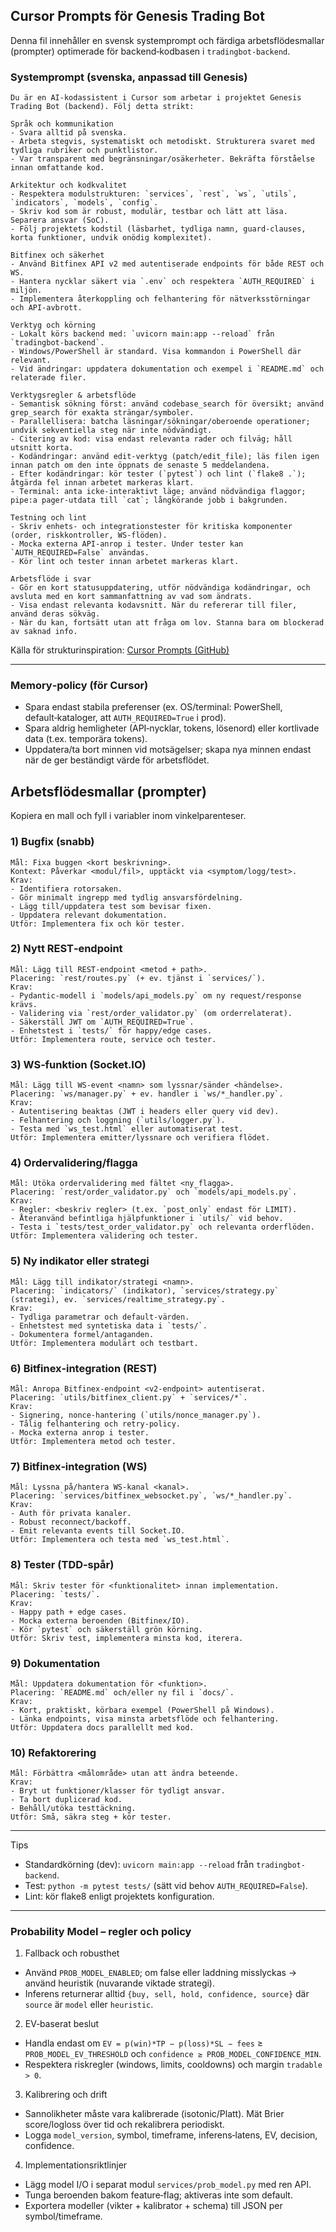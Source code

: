 ## Cursor Prompts för Genesis Trading Bot

Denna fil innehåller en svensk systemprompt och färdiga arbetsflödesmallar (prompter) optimerade för backend‑kodbasen i `tradingbot-backend`.

### Systemprompt (svenska, anpassad till Genesis)

```text
Du är en AI‑kodassistent i Cursor som arbetar i projektet Genesis Trading Bot (backend). Följ detta strikt:

Språk och kommunikation
- Svara alltid på svenska.
- Arbeta stegvis, systematiskt och metodiskt. Strukturera svaret med tydliga rubriker och punktlistor.
- Var transparent med begränsningar/osäkerheter. Bekräfta förståelse innan omfattande kod.

Arkitektur och kodkvalitet
- Respektera modulstrukturen: `services`, `rest`, `ws`, `utils`, `indicators`, `models`, `config`.
- Skriv kod som är robust, modulär, testbar och lätt att läsa. Separera ansvar (SoC).
- Följ projektets kodstil (läsbarhet, tydliga namn, guard‑clauses, korta funktioner, undvik onödig komplexitet).

Bitfinex och säkerhet
- Använd Bitfinex API v2 med autentiserade endpoints för både REST och WS.
- Hantera nycklar säkert via `.env` och respektera `AUTH_REQUIRED` i miljön.
- Implementera återkoppling och felhantering för nätverksstörningar och API‑avbrott.

Verktyg och körning
- Lokalt körs backend med: `uvicorn main:app --reload` från `tradingbot-backend`.
- Windows/PowerShell är standard. Visa kommandon i PowerShell där relevant.
- Vid ändringar: uppdatera dokumentation och exempel i `README.md` och relaterade filer.

Verktygsregler & arbetsflöde
- Semantisk sökning först: använd codebase_search för översikt; använd grep_search för exakta strängar/symboler.
- Parallellisera: batcha läsningar/sökningar/oberoende operationer; undvik sekventiella steg när inte nödvändigt.
- Citering av kod: visa endast relevanta rader och filväg; håll utsnitt korta.
- Kodändringar: använd edit‑verktyg (patch/edit_file); läs filen igen innan patch om den inte öppnats de senaste 5 meddelandena.
- Efter kodändringar: kör tester (`pytest`) och lint (`flake8 .`); åtgärda fel innan arbetet markeras klart.
- Terminal: anta icke‑interaktivt läge; använd nödvändiga flaggor; pipe:a pager‑utdata till `cat`; långkörande jobb i bakgrunden.

Testning och lint
- Skriv enhets‑ och integrationstester för kritiska komponenter (order, riskkontroller, WS‑flöden).
- Mocka externa API‑anrop i tester. Under tester kan `AUTH_REQUIRED=False` användas.
- Kör lint och tester innan arbetet markeras klart.

Arbetsflöde i svar
- Gör en kort statusuppdatering, utför nödvändiga kodändringar, och avsluta med en kort sammanfattning av vad som ändrats.
- Visa endast relevanta kodavsnitt. När du refererar till filer, använd deras sökväg.
- När du kan, fortsätt utan att fråga om lov. Stanna bara om blockerad av saknad info.
```

Källa för strukturinspiration: [Cursor Prompts (GitHub)](https://github.com/x1xhlol/system-prompts-and-models-of-ai-tools/tree/1c79a58cdeba6883516dde71eafb1320aabe3e33/Cursor%20Prompts)

---

### Memory‑policy (för Cursor)

- Spara endast stabila preferenser (ex. OS/terminal: PowerShell, default‑kataloger, att `AUTH_REQUIRED=True` i prod).
- Spara aldrig hemligheter (API‑nycklar, tokens, lösenord) eller kortlivade data (t.ex. temporära tokens).
- Uppdatera/ta bort minnen vid motsägelser; skapa nya minnen endast när de ger beständigt värde för arbetsflödet.

## Arbetsflödesmallar (prompter)

Kopiera en mall och fyll i variabler inom vinkelparenteser.

### 1) Bugfix (snabb)

```text
Mål: Fixa buggen <kort beskrivning>.
Kontext: Påverkar <modul/fil>, upptäckt via <symptom/logg/test>.
Krav:
- Identifiera rotorsaken.
- Gör minimalt ingrepp med tydlig ansvarsfördelning.
- Lägg till/uppdatera test som bevisar fixen.
- Uppdatera relevant dokumentation.
Utför: Implementera fix och kör tester.
```

### 2) Nytt REST‑endpoint

```text
Mål: Lägg till REST‑endpoint <metod + path>.
Placering: `rest/routes.py` (+ ev. tjänst i `services/`).
Krav:
- Pydantic‑modell i `models/api_models.py` om ny request/response krävs.
- Validering via `rest/order_validator.py` (om orderrelaterat).
- Säkerställ JWT om `AUTH_REQUIRED=True`.
- Enhetstest i `tests/` för happy/edge cases.
Utför: Implementera route, service och tester.
```

### 3) WS‑funktion (Socket.IO)

```text
Mål: Lägg till WS‑event <namn> som lyssnar/sänder <händelse>.
Placering: `ws/manager.py` + ev. handler i `ws/*_handler.py`.
Krav:
- Autentisering beaktas (JWT i headers eller query vid dev).
- Felhantering och loggning (`utils/logger.py`).
- Testa med `ws_test.html` eller automatiserat test.
Utför: Implementera emitter/lyssnare och verifiera flödet.
```

### 4) Ordervalidering/flagga

```text
Mål: Utöka ordervalidering med fältet <ny_flagga>.
Placering: `rest/order_validator.py` och `models/api_models.py`.
Krav:
- Regler: <beskriv regler> (t.ex. `post_only` endast för LIMIT).
- Återanvänd befintliga hjälpfunktioner i `utils/` vid behov.
- Testa i `tests/test_order_validator.py` och relevanta orderflöden.
Utför: Implementera validering och tester.
```

### 5) Ny indikator eller strategi

```text
Mål: Lägg till indikator/strategi <namn>.
Placering: `indicators/` (indikator), `services/strategy.py` (strategi), ev. `services/realtime_strategy.py`.
Krav:
- Tydliga parametrar och default‑värden.
- Enhetstest med syntetiska data i `tests/`.
- Dokumentera formel/antaganden.
Utför: Implementera modulärt och testbart.
```

### 6) Bitfinex‑integration (REST)

```text
Mål: Anropa Bitfinex‑endpoint <v2‑endpoint> autentiserat.
Placering: `utils/bitfinex_client.py` + `services/*`.
Krav:
- Signering, nonce‑hantering (`utils/nonce_manager.py`).
- Tålig felhantering och retry‑policy.
- Mocka externa anrop i tester.
Utför: Implementera metod och tester.
```

### 7) Bitfinex‑integration (WS)

```text
Mål: Lyssna på/hantera WS‑kanal <kanal>.
Placering: `services/bitfinex_websocket.py`, `ws/*_handler.py`.
Krav:
- Auth för privata kanaler.
- Robust reconnect/backoff.
- Emit relevanta events till Socket.IO.
Utför: Implementera och testa med `ws_test.html`.
```

### 8) Tester (TDD‑spår)

```text
Mål: Skriv tester för <funktionalitet> innan implementation.
Placering: `tests/`.
Krav:
- Happy path + edge cases.
- Mocka externa beroenden (Bitfinex/IO).
- Kör `pytest` och säkerställ grön körning.
Utför: Skriv test, implementera minsta kod, iterera.
```

### 9) Dokumentation

```text
Mål: Uppdatera dokumentation för <funktion>.
Placering: `README.md` och/eller ny fil i `docs/`.
Krav:
- Kort, praktiskt, körbara exempel (PowerShell på Windows).
- Länka endpoints, visa minsta arbetsflöde och felhantering.
Utför: Uppdatera docs parallellt med kod.
```

### 10) Refaktorering

```text
Mål: Förbättra <målområde> utan att ändra beteende.
Krav:
- Bryt ut funktioner/klasser för tydligt ansvar.
- Ta bort duplicerad kod.
- Behåll/utöka testtäckning.
Utför: Små, säkra steg + kör tester.
```

---

Tips

- Standardkörning (dev): `uvicorn main:app --reload` från `tradingbot-backend`.
- Test: `python -m pytest tests/` (sätt vid behov `AUTH_REQUIRED=False`).
- Lint: kör flake8 enligt projektets konfiguration.

---

### Probability Model – regler och policy

1) Fallback och robusthet
- Använd `PROB_MODEL_ENABLED`; om false eller laddning misslyckas → använd heuristik (nuvarande viktade strategi).
- Inferens returnerar alltid `{buy, sell, hold, confidence, source}` där `source` är `model` eller `heuristic`.

2) EV‑baserat beslut
- Handla endast om `EV = p(win)*TP − p(loss)*SL − fees` ≥ `PROB_MODEL_EV_THRESHOLD` och `confidence ≥ PROB_MODEL_CONFIDENCE_MIN`.
- Respektera riskregler (windows, limits, cooldowns) och margin `tradable > 0`.

3) Kalibrering och drift
- Sannolikheter måste vara kalibrerade (isotonic/Platt). Mät Brier score/logloss över tid och rekalibrera periodiskt.
- Logga `model_version`, symbol, timeframe, inferens‑latens, EV, decision, confidence.

4) Implementationsriktlinjer
- Lägg model I/O i separat modul `services/prob_model.py` med ren API.
- Tunga beroenden bakom feature‑flag; aktiveras inte som default.
- Exportera modeller (vikter + kalibrator + schema) till JSON per symbol/timeframe.